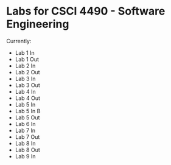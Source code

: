 # Labs for CSCI 4490 - Software Engineering

Currently:

* Lab 1 In
* Lab 1 Out
* Lab 2 In
* Lab 2 Out
* Lab 3 In
* Lab 3 Out
* Lab 4 In
* Lab 4 Out
* Lab 5 In
* Lab 5 In B
* Lab 5 Out
* Lab 6 In
* Lab 7 In
* Lab 7 Out
* Lab 8 In
* Lab 8 Out
* Lab 9 In
